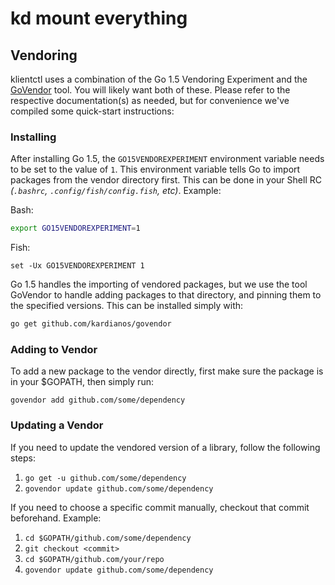 
# kd mount everything


## Vendoring

klientctl uses a combination of the Go 1.5 Vendoring Experiment and the
[GoVendor](https://github.com/kardianos/govendor) tool. You will likely 
want both of these. Please refer to the respective documentation(s) as 
needed, but for convenience we've compiled some quick-start instructions:

### Installing

After installing Go 1.5, the `GO15VENDOREXPERIMENT` environment variable 
needs to be set to the value of `1`. This environment variable tells Go 
to import packages from the vendor directory first. This can be done in 
your Shell RC _(`.bashrc`, `.config/fish/config.fish`, etc)_. Example:

Bash:

```bash
export GO15VENDOREXPERIMENT=1
```

Fish:

```fish
set -Ux GO15VENDOREXPERIMENT 1
```

Go 1.5 handles the importing of vendored packages, but we use the tool 
GoVendor to handle adding packages to that directory, and pinning them to 
the specified versions. This can be installed simply with:

```bash
go get github.com/kardianos/govendor
```

### Adding to Vendor

To add a new package to the vendor directly, first make sure the package 
is in your $GOPATH, then simply run:

```
govendor add github.com/some/dependency
```

### Updating a Vendor

If you need to update the vendored version of a library, follow the 
following steps:

1. `go get -u github.com/some/dependency`
2. `govendor update github.com/some/dependency`

If you need to choose a specific commit manually, checkout that commit 
beforehand. Example:

1. `cd $GOPATH/github.com/some/dependency`
2. `git checkout <commit>`
3. `cd $GOPATH/github.com/your/repo`
4. `govendor update github.com/some/dependency`
